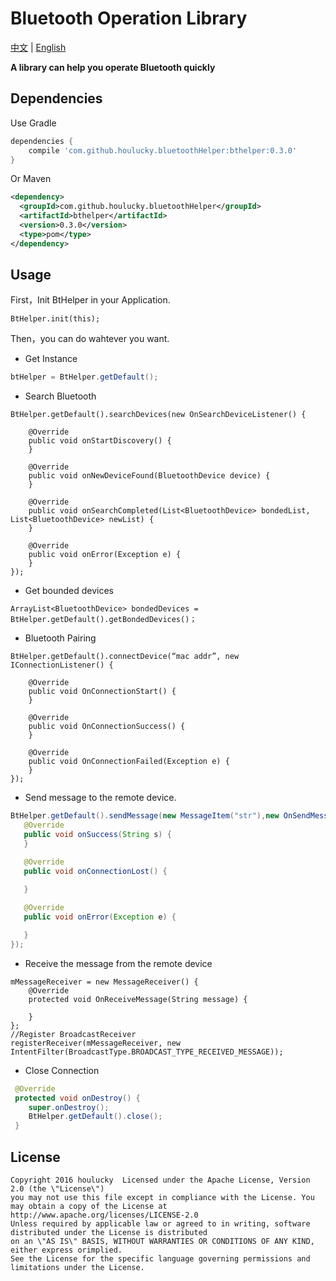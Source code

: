 # Bluetooth Operation Library
[中文](https://github.com/houlucky/BluetoothHelper/blob/master/README_zh.md) | [English](https://github.com/a-voyager/BluetoothHelper/blob/master/README.md)

**A library can help you  operate Bluetooth quickly**

## Dependencies
Use Gradle
```gradle
dependencies {
    compile 'com.github.houlucky.bluetoothHelper:bthelper:0.3.0'
}
```

Or Maven
```xml
<dependency>
  <groupId>com.github.houlucky.bluetoothHelper</groupId>
  <artifactId>bthelper</artifactId>
  <version>0.3.0</version>
  <type>pom</type>
</dependency>
```


## Usage
First，Init BtHelper in your Application.
```
BtHelper.init(this);
```
Then，you can do wahtever you want.
- Get Instance
 ```java
 btHelper = BtHelper.getDefault();
 ```
- Search Bluetooth
```
BtHelper.getDefault().searchDevices(new OnSearchDeviceListener() {

    @Override
    public void onStartDiscovery() {
    }

    @Override
    public void onNewDeviceFound(BluetoothDevice device) {
    }

    @Override
    public void onSearchCompleted(List<BluetoothDevice> bondedList, List<BluetoothDevice> newList) {
    }

    @Override
    public void onError(Exception e) {
    }
});
```
- Get bounded devices
```
ArrayList<BluetoothDevice> bondedDevices = BtHelper.getDefault().getBondedDevices()；
```
- Bluetooth  Pairing
```
BtHelper.getDefault().connectDevice(“mac addr”, new IConnectionListener() {

    @Override
    public void OnConnectionStart() {
    }

    @Override
    public void OnConnectionSuccess() {
    }

    @Override
    public void OnConnectionFailed(Exception e) {
    }
});
```

- Send message to the remote device.
 ```java
BtHelper.getDefault().sendMessage(new MessageItem("str"),new OnSendMessageListener() {
    @Override
    public void onSuccess(String s) {
    }

    @Override
    public void onConnectionLost() {
     
    }

    @Override
    public void onError(Exception e) {

    }
});
 ```
- Receive the message from the remote device
```
mMessageReceiver = new MessageReceiver() {
    @Override
    protected void OnReceiveMessage(String message) {
       
    }
};
//Register BroadcastReceiver
registerReceiver(mMessageReceiver, new IntentFilter(BroadcastType.BROADCAST_TYPE_RECEIVED_MESSAGE));
```
- Close Connection
```java
 @Override
 protected void onDestroy() {
    super.onDestroy();
    BtHelper.getDefault().close();
 }
```




## License
```
Copyright 2016 houlucky  Licensed under the Apache License, Version 2.0 (the \"License\")
you may not use this file except in compliance with the License. You may obtain a copy of the License at 
http://www.apache.org/licenses/LICENSE-2.0
Unless required by applicable law or agreed to in writing, software distributed under the License is distributed 
on an \"AS IS\" BASIS, WITHOUT WARRANTIES OR CONDITIONS OF ANY KIND, either express orimplied. 
See the License for the specific language governing permissions and limitations under the License.
```